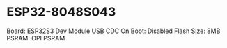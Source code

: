 # ESP32-8048S043

Board: ESP32S3 Dev Module
USB CDC On Boot: Disabled
Flash Size: 8MB
PSRAM: OPI PSRAM
